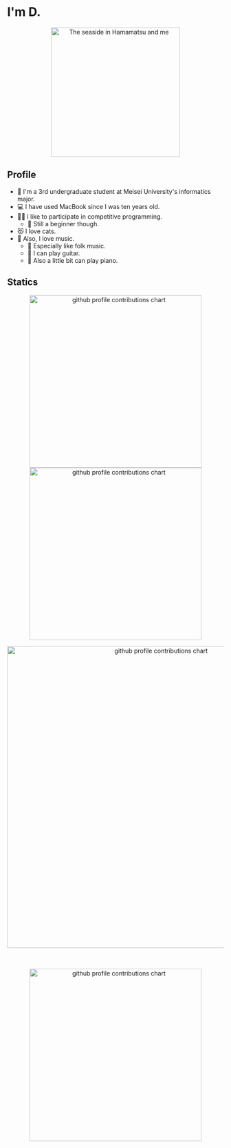 # I'm D.
<p align="center">
<img height="300" alt="The seaside in Hamamatsu and me" src="https://github.com/user-attachments/assets/6e22ff51-947e-46f9-960f-47b3a6fb8f8d">
</p>

## Profile

- 🏫 I'm a 3rd undergraduate student at Meisei University's informatics major.
- 💻 I have used MacBook since I was ten years old.
- 👨‍💻 I like to participate in competitive programming.
  - 🔰 Still a beginner though.
- 😻 I love cats.
- 🎵 Also, I love music.
  - 🎼 Especially like folk music.
  - 🎸 I can play guitar.
  - 🎹 Also a little bit can play piano.

## Statics

<p align="center">
  <picture>
        <source media="(prefers-color-scheme: dark)"  srcset="output/metrics.base.svg" width="400" />
	<source media="(prefers-color-scheme: light)" srcset="output/metrics.base.svg" width="400" />
	<img alt="github profile contributions chart"    src="https://raw.githubusercontent.com/maysay-D/maysay-D/output-3d-contrib/day.svg" />
  </picture>
  <picture>
   	<source media="(prefers-color-scheme: dark)"  srcset="output/details.svg" width="400" />
	<source media="(prefers-color-scheme: light)" srcset="output/details.svg" width="400" />
	<img alt="github profile contributions chart"    src="https://raw.githubusercontent.com/maysay-D/maysay-D/output-3d-contrib/day.svg" />
  </picture>
</p>

<p align="center" >
	<picture>
	  <source media="(prefers-color-scheme: dark)"  srcset="profile-3d-contrib/profile-night-rainbow.svg" width="700" />
	  <source media="(prefers-color-scheme: light)" srcset="profile-3d-contrib/profile-season-animate.svg" width="700" />
	  <img alt="github profile contributions chart"    src="https://raw.githubusercontent.com/maysay-D/maysay-D/output-3d-contrib/day.svg" />
	</picture>
</p>　

<p align="center">
<picture>
  <source media="(prefers-color-scheme: light)"  srcset="output/metrics.plugin.achievements.compact.svg" width="400" />
  <source media="(prefers-color-scheme: dark)"  srcset="output/metrics.plugin.achievements.compact.svg" width="400" />
 <img alt="github profile contributions chart"    src="https://raw.githubusercontent.com/maysay-D/maysay-D/output-3d-contrib/day.svg" />
</picture>
